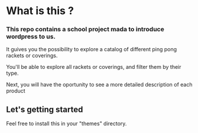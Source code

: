 # What is this ?

### This repo contains a school project mada to introduce wordpress to us.

It guives you the possibility to explore a catalog of different ping pong rackets or coverings.

You'll be able to explore all rackets or coverings, and filter them by their type.

Next, you will have the oportunity to see a more detailed description of each product

## Let's getting started

Feel free to install this in your "themes" directory.
